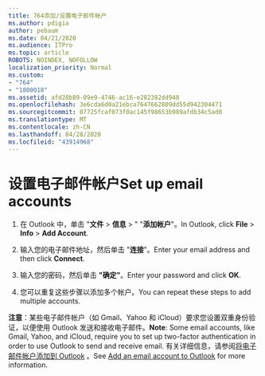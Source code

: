 ```yaml
---
title: 764添加/设置电子邮件帐户
ms.author: pdigia
author: pebaum
ms.date: 04/21/2020
ms.audience: ITPro
ms.topic: article
ROBOTS: NOINDEX, NOFOLLOW
localization_priority: Normal
ms.custom:
- "764"
- "1800018"
ms.assetid: afd20b89-09e9-4746-ac16-e282382dd948
ms.openlocfilehash: 3e6cda6d0a21ebca7647662809dd55d942304471
ms.sourcegitcommit: 07725fcaf073f0ac145f98653b989afdb34c5ad0
ms.translationtype: MT
ms.contentlocale: zh-CN
ms.lasthandoff: 04/28/2020
ms.locfileid: "43914968"
---
```

# <a name="set-up-email-accounts"></a><span data-ttu-id="406ad-102">设置电子邮件帐户</span><span class="sxs-lookup"><span data-stu-id="406ad-102">Set up email accounts</span></span>

1. <span data-ttu-id="406ad-103">在 Outlook 中，单击 "**文件** > **信息** > " "**添加帐户**"。</span><span class="sxs-lookup"><span data-stu-id="406ad-103">In Outlook, click **File** > **Info** > **Add Account**.</span></span>

2. <span data-ttu-id="406ad-104">输入您的电子邮件地址，然后单击 "**连接**"。</span><span class="sxs-lookup"><span data-stu-id="406ad-104">Enter your email address and then click **Connect**.</span></span>

3. <span data-ttu-id="406ad-105">输入您的密码，然后单击 **"确定"**。</span><span class="sxs-lookup"><span data-stu-id="406ad-105">Enter your password and click **OK**.</span></span>

4. <span data-ttu-id="406ad-106">您可以重复这些步骤以添加多个帐户。</span><span class="sxs-lookup"><span data-stu-id="406ad-106">You can repeat these steps to add multiple accounts.</span></span>

<span data-ttu-id="406ad-107">**注意**：某些电子邮件帐户（如 Gmail、Yahoo 和 iCloud）要求您设置双重身份验证，以便使用 Outlook 发送和接收电子邮件。</span><span class="sxs-lookup"><span data-stu-id="406ad-107">**Note**: Some email accounts, like Gmail, Yahoo, and iCloud, require you to set up two-factor authentication in order to use Outlook to send and receive email.</span></span> <span data-ttu-id="406ad-108">有关详细信息，请参阅[将电子邮件帐户添加到 Outlook](https://support.office.com/article/6e27792a-9267-4aa4-8bb6-c84ef146101b.aspx) 。</span><span class="sxs-lookup"><span data-stu-id="406ad-108">See [Add an email account to Outlook](https://support.office.com/article/6e27792a-9267-4aa4-8bb6-c84ef146101b.aspx) for more information.</span></span>
  